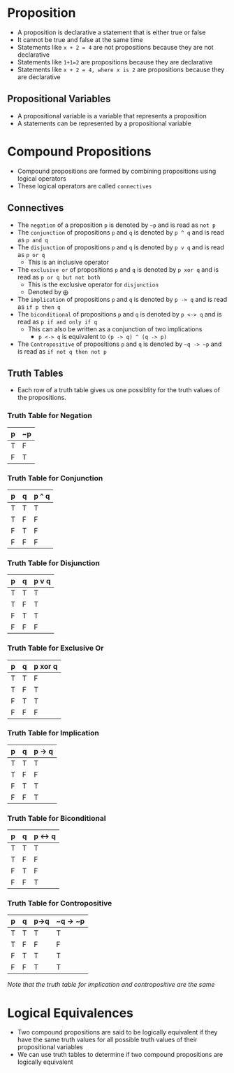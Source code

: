 # Proposition
- A proposition is declarative a statement that is either true or false
- It cannot be true and false at the same time
- Statements like ``x + 2 = 4`` are not propositions because they are not declarative
- Statements like ``1+1=2`` are propositions because they are declarative
- Statements like ``x + 2 = 4, where x is 2`` are propositions because they are declarative

## Propositional Variables
- A propositional variable is a variable that represents a proposition
- A statements can be represented by a propositional variable

# Compound Propositions
- Compound propositions are formed by combining propositions using logical operators
- These logical operators are called ``connectives``

## Connectives
- The ``negation`` of a proposition ``p`` is denoted by ``~p`` and is read as ``not p``
- The ``conjunction`` of propositions ``p`` and ``q`` is denoted by ``p ^ q`` and is read as ``p and q``
- The ``disjunction`` of propositions ``p`` and ``q`` is denoted by ``p v q`` and is read as ``p or q``
    - This is an inclusive operator
- The ``exclusive or`` of propositions ``p`` and ``q`` is denoted by ``p xor q`` and is read as ``p or q but not both``
  - This is the exclusive operator for ``disjunction``
  - Denoted by ``⨁``
- The ``implication`` of propositions ``p`` and ``q`` is denoted by ``p -> q`` and is read as ``if p then q``
- The ``biconditional`` of propositions ``p`` and ``q`` is denoted by ``p <-> q`` and is read as ``p if and only if q``
  - This can also be written as a conjunction of two implications
    - ``p <-> q`` is equivalent to ``(p -> q) ^ (q -> p)``
- The ``Contropositive`` of propositions ``p`` and ``q`` is denoted by ``~q -> ~p`` and is read as ``if not q then not p``

## Truth Tables
- Each row of a truth table gives us one possiblity for the truth values of the propositions.

### Truth Table for Negation
p | ~p
--|---
T | F
F | T

### Truth Table for Conjunction
p | q | p ^ q
--|---|------
T | T | T
T | F | F
F | T | F
F | F | F

### Truth Table for Disjunction
p | q | p v q
--|---|------
T | T | T
T | F | T
F | T | T
F | F | F

### Truth Table for Exclusive Or
p | q | p xor q
--|---|--------
T | T | F
T | F | T
F | T | T
F | F | F

### Truth Table for Implication
p | q | p -> q
--|---|------
T | T | T
T | F | F
F | T | T
F | F | T

### Truth Table for Biconditional
p | q | p <-> q
--|---|--------
T | T | T
T | F | F
F | T | F
F | F | T

### Truth Table for Contropositive
p | q | p->q | ~q -> ~p
--|---|------|----------
T | T | T    | T
T | F | F    | F
F | T | T    | T
F | F | T    | T

*Note that the truth table for implication and contropositive are the same*

# Logical Equivalences
- Two compound propositions are said to be logically equivalent if they have the same truth values for all possible truth values of their propositional variables
- We can use truth tables to determine if two compound propositions are logically equivalent